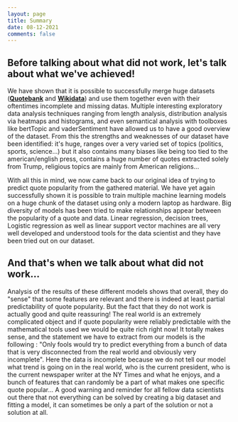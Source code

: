 ```yaml
---
layout: page
title: Summary
date: 08-12-2021
comments: false
---
```

## Before talking about what did not work, let's talk about what we've achieved!
We have shown that it is possible to successfully merge huge datasets (<a href="https://zenodo.org/record/4277311"><b>Quotebank</b></a> and <a href="https://www.wikidata.org/wiki/Wikidata:Main_Page"><b>Wikidata</b></a>) and use them together even with their oftentimes incomplete and missing datas.
Multiple interesting exploratory data analysis techniques ranging from length analysis, distribution analysis via heatmaps and histograms, and even semantical analysis with 
toolboxes like bertTopic and vaderSentiment have allowed us to have a good overview of the dataset.
From this the strengths and weaknesses of our dataset have been identified: it's huge, ranges over a very varied set of topics (politics, sports, science...) but it also contains many biases like being too tied to the american/english press, contains a huge number of quotes extracted solely from Trump, religious topics are mainly from American religions...

With all this in mind, we now came back to our original idea of trying to predict quote popularity from the gathered material.
We have yet again successfully shown it is possible to train multiple machine learning models on a huge chunk of the dataset using only a modern laptop as hardware. Big diversity of models has been tried to make relationships appear between the popularity of a quote and data. Linear regression, decision trees, Logistic regression as well as linear support vector machines are all very well developed and understood tools for the data scientist and they have been tried out on our dataset.

## And that's when we talk about what did not work...
Analysis of the results of these different models shows that overall, they do "sense" that some features are relevant and there is indeed at least partial predictability of quote popularity.
But the fact that they do not work is actually good and quite reassuring! The real world is an extremely complicated object and if quote popularity were reliably predictable with the mathematical tools used we would be quite rich right now! It totally makes sense, and the statement we have to extract from our models is the following : 
"Only fools would try to predict everything from a bunch of data that is very disconnected from the real world and obviously very incomplete". Here the data is incomplete because we do not
tell our model what trend is going on in the real world, who is the current president, who is the current newspaper writer at the NY Times and what he enjoys, and a bunch of features that can randomly be a part of what makes one specific quote popular... A good warning and reminder for all fellow data scientists out there that not everything can be solved by creating a big dataset and fitting a model, it can sometimes be only a part of the solution or not a solution at all.





